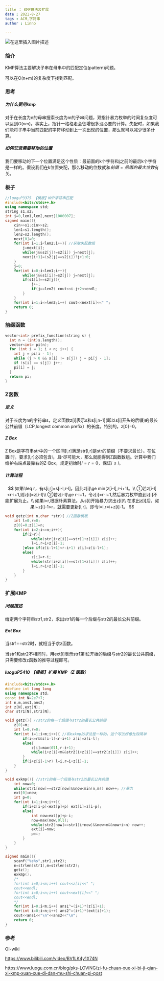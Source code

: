 ```yaml
---
title ： KMP算法及扩展
date : 2021-8-27
tags : ACM,字符串
author : Linno

---
```



![在这里插入图片描述](https://img-blog.csdnimg.cn/77463db8559e49c5b72eb59f642638e8.png?x-oss-process=image/watermark,type_ZHJvaWRzYW5zZmFsbGJhY2s,shadow_50,text_Q1NETiBA57yE5ruF,size_20,color_FFFFFF,t_70,g_se,x_16#pic_center)

### 简介

KMP算法主要解决子串在母串中的匹配定位(pattern)问题。

可以在O(n+m)的复杂度下找到匹配。



### 思考

##### 为什么要用kmp

对于在长度为n的母串搜索长度为m的子串问题，双指针暴力枚举的时间复杂度可以达到$O(nm)$，事实上，指针一格格走会徒增很多没必要的计算。失配时，如果我们能将子串中当前匹配的字符移动到上一次出现的位置，那么就可以减少很多计算。

##### 如何记录需要移动的位置

我们要移动的下一个位置满足这个性质：最前面的k个字符和j之前的最后k个字符是一样的。假设我们在k位置失配，那么移动的位数就和$前缀=后缀的最大位数$有关。



### 板子

```C++
//luoguP3375 【模板】KMP字符串匹配
#include<bits/stdc++.h>
using namespace std;
string s1,s2;
int j=0,len1,len2,next[1000007];
signed main(){
	cin>>s1;cin>>s2;
	len1=s1.length();
	len2=s2.length();
	next[0]=0;
	for(int i=1;i<len2;i++){ //获取失配数组
		j=next[i];
		while(j&&s2[j]!=s2[i]) j=next[j];
		next[i+1]=(s2[j]==s2[i])?j+1:0; 
	}
	j=0; 
	for(int i=0;i<len1;i++){
		while(j&&s1[i]!=s2[j]) j=next[j]; 
		if(s1[i]==s2[j]){ 
			j++;
			if(j==len2) cout<<i-j+2<<endl;
		}
	}
	for(int i=1;i<=len2;i++) cout<<next[i]<<" ";
	return 0;
}
```





### 前缀函数

```C++
vector<int> prefix_function(string s) {
  int n = (int)s.length();
  vector<int> pi(n);
  for (int i = 1; i < n; i++) {
    int j = pi[i - 1];
    while (j > 0 && s[i] != s[j]) j = pi[j - 1];
    if (s[i] == s[j]) j++;
    pi[i] = j;
  }
  return pi;
}
```



### Z函数

##### 定义

对于长度为n的字符串s，定义函数z[i]表示s和s[i,n-1]\(即以s[i]开头的后缀)的最长公共前缀（LCP,longest common prefix）的长度。特别的，z[0]=0。

##### Z Box

Z Box是字符串str中的一个区间[l,r]满足str[l,r]是str的前缀（不要求最长）。在位置i时，要求[l,r]必须包含i，且r尽可能大，那么就能得到Z函数数组。计算中我们维护右端点最靠右的Z-Box，规定初始时$l=r=0$，保证$l\leq i$。

##### 计算过程

$$
如果i\leq r，有s[i,r]=s[i-l,r-l]，因此z[i]\ge min(z[i-l],r-i+1)。\\
①若z[i-l]<r-i+1,则z[i]=z[i-l]\\
②若z[i-l]\ge r-i+1，令z[i]=r-i+1,然后暴力枚举直到z[i]不能扩展为止。\\
如果i>r,根据朴素算法，从s[i]开始暴力求出z[i]\\
在求出z[i]后，如果i+z[i]-1>r，就需要更新[l,r]，即令l=i,r=i+z[i]-1。
$$

```C++
void getz(int n,char *str){ //Z函数模板
	int l=0,r=0;
	z[0]=0;z[1]=n;
	for(int i=2;i<=n;i++){
		if(i>r){
			while(str[i+z[i]]==str[1+z[i]]) z[i]++;
			l=i,r=i+z[i]-1;
		}else if(z[i-l+1]<r-i+1) z[i]=z[i-l+1];
		else{
			z[i]=r-i;
			while(str[i+z[i]]==str[1+z[i]]) z[i]++;
			l=i,r=i+z[i]-1;
		}
	}
}
```





### 扩展KMP

##### 问题描述

给定两个字符串str1,str2，求出str1的每一个后缀与str2的最长公共前缀。

##### Ext Box

当str1==str2时，就相当于求z函数。

当str1和str2不相同时，用ext[i]表示str1第i位开始的后缀与str2的最长公共前缀，只需要修改z函数的推导过程即可。

##### luoguP5410 【模板】扩展 KMP（Z 函数）

```C++
#include<bits/stdc++.h>
#define int long long
using namespace std;
const int N=2e7+7;
int n,m,ans1,ans2;
int z[N],ext[N];
char str1[N],str2[N];

void getz(){ //str2的每一个后缀与str2的最长公共前缀
	z[0]=m;
	int l=0,r=0;
	for(int i=1;i<m;i++){ //和exkmp的求法是一样的，这个写法好像比较简单 
		if(i<=r&&z[i-l]<r-i+1) z[i]=z[i-l];
		else{
			z[i]=max(0ll,r-i+1);
			while(i+z[i]<m&&str2[i+z[i]]==str2[z[i]]) z[i]++;
		}
		if(i+z[i]-1>r) l=i,r=i+z[i]-1;
	}
}

void exkmp(){ //str1的每一个后缀与str2的最长公共前缀
	int now=0;
	while(str1[now]==str2[now]&&now<min(n,m)) now++; //暴力
	ext[0]=now;
	int p=0;
	for(int i=1;i<n;i++){
		if(i+z[i-p]<ext[p]+p) ext[i]=z[i-p];
		else{
			int now=ext[p]+p-i;
			now=max(now,0ll);
			while(str2[now]==str1[i+now]&&now<m&&now+i<n) now++;
			ext[i]=now;
			p=i;
		} 
	} 
}

signed main(){
	scanf("%s%s",str1,str2);
	n=strlen(str1),m=strlen(str2);
	getz();
	exkmp();
	/*
	for(int i=0;i<m;i++) cout<<z[i]<<" ";
	cout<<endl;
	for(int i=0;i<n;i++) cout<<ext[i]<<" ";
	cout<<endl;
	*/ 
	for(int i=0;i<m;i++) ans1^=(i+1)*(z[i]+1);
	for(int i=0;i<n;i++) ans2^=(i+1)*(ext[i]+1);
	cout<<ans1<<"\n"<<ans2<<"\n"; 
	return 0;
}
```





### 参考

OI-wiki

https://www.bilibili.com/video/BV1LK4y1X74N

https://www.luogu.com.cn/blog/pks-LOVING/zi-fu-chuan-xue-xi-bi-ji-qian-xi-kmp-xuan-xue-di-dan-mu-shi-chuan-pi-post
